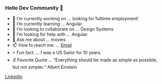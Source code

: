 ### Hello Dev Community 👋

- 🔭 I’m currently working on ... looking for fulltime employment!
- 🌱 I’m currently learning ... Angular
- 👯 I’m looking to collaborate on ... Design Systems
- 🤔 I’m looking for help with ... Angular
- 💬 Ask me about ... movies
- 📫 How to reach me: ... [Email](mailto:zacharyprice@users.noreply.github.com)
- ⚡ Fun fact: ... I was a US Sailor for 10 years.
- ✌ Favorite Quote ... “Everything should be made as simple as possible, but not simpler.“ Albert Einstein

<p><a href="www.linked..com/in/zacharyprice">LinkedIn</a>
